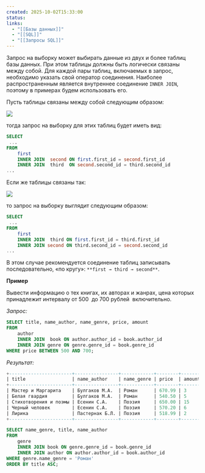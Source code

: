 ```yaml
---
created: 2025-10-02T15:33:00
status:
links:
  - "[[Базы данных]]"
  - "[[SQL]]"
  - "[[Запросы SQL]]"
---
```

Запрос на выборку может выбирать данные из двух и более таблиц базы данных. При этом таблицы должны быть логически связаны между собой. Для каждой пары таблиц, включаемых в запрос, необходимо указать свой оператор соединения. Наиболее распространенным является внутреннее соединение `INNER JOIN`, поэтому в примерах будем использовать его.

Пусть таблицы связаны между собой следующим образом:

![](https://ucarecdn.com/ce01d392-5623-4e6c-aa60-2f58246a2b7f/)

тогда запрос на выборку для этих таблиц будет иметь вид:

```sql
SELECT
 ...
FROM
    first 
    INNER JOIN  second ON first.first_id = second.first_id
    INNER JOIN  third  ON second.second_id = third.second_id
...
```

Если же таблицы связаны так:

![](https://ucarecdn.com/5da25bff-06fd-42f7-a32e-3fc65ca67954/)

то запрос на выборку выглядит следующим образом:

```sql
SELECT
 ...
FROM
    first 
    INNER JOIN  third ON first.first_id = third.first_id
    INNER JOIN second ON third.second_id = second.second_id 
...
```

В этом случае рекомендуется соединение таблиц записывать последовательно, «по кругу»: `**first → third → second**`.

**Пример**

Вывести информацию о тех книгах, их авторах и жанрах, цена которых принадлежит интервалу от 500  до 700 рублей  включительно.

_Запрос:_

```sql
SELECT title, name_author, name_genre, price, amount
FROM
    author 
    INNER JOIN  book ON author.author_id = book.author_id
    INNER JOIN genre ON genre.genre_id = book.genre_id
WHERE price BETWEEN 500 AND 700;
```

_Результат:_

```sql
+-----------------------+----------------+------------+--------+--------+
| title                 | name_author    | name_genre | price  | amount |
+-----------------------+----------------+------------+--------+--------+
| Мастер и Маргарита    | Булгаков М.А.  | Роман      | 670.99 | 3      |
| Белая гвардия         | Булгаков М.А.  | Роман      | 540.50 | 5      |
| Стихотворения и поэмы | Есенин С.А.    | Поэзия     | 650.00 | 15     |
| Черный человек        | Есенин С.А.    | Поэзия     | 570.20 | 6      |
| Лирика                | Пастернак Б.Л. | Поэзия     | 518.99 | 2      |
+-----------------------+----------------+------------+--------+--------+
```

```sql
SELECT name_genre, title, name_author
FROM
    genre
    INNER JOIN book ON genre.genre_id = book.genre_id
    INNER JOIN author ON author.author_id = book.author_id
WHERE genre.name_genre = 'Роман'
ORDER BY title ASC;
```





























